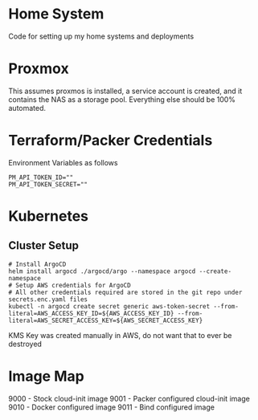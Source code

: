 # Home System

Code for setting up my home systems and deployments

# Proxmox
This assumes proxmos is installed, a service account is created, and it contains the NAS as a storage pool. Everything else should be 100% automated.

# Terraform/Packer Credentials
Environment Variables as follows
```
PM_API_TOKEN_ID=""
PM_API_TOKEN_SECRET=""
```

# Kubernetes

## Cluster Setup


```
# Install ArgoCD
helm install argocd ./argocd/argo --namespace argocd --create-namespace
# Setup AWS credentials for ArgoCD
# All other credentials required are stored in the git repo under secrets.enc.yaml files
kubectl -n argocd create secret generic aws-token-secret --from-literal=AWS_ACCESS_KEY_ID=${AWS_ACCESS_KEY_ID} --from-literal=AWS_SECRET_ACCESS_KEY=${AWS_SECRET_ACCESS_KEY}
```

KMS Key was created manually in AWS, do not want that to ever be destroyed

# Image Map

9000 - Stock cloud-init image
9001 - Packer configured cloud-init image
9010 - Docker configured image
9011 - Bind configured image
